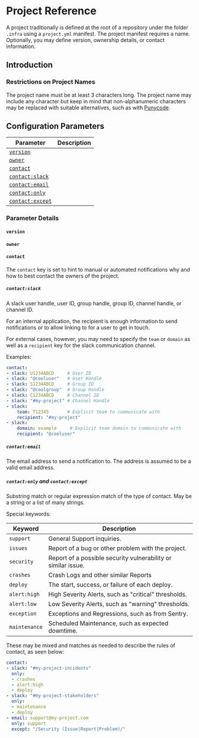 # Project Reference

A project traditionally is defined at the root of a repository under the folder
`.infra` using a `project.yml` manifest. The project manifest requires a name.
Optionally, you may define version, ownership details, or contact information.


## Introduction

### Restrictions on Project Names
The project name must be at least 3 characters long.  The project name may include any
character but keep in mind that non-alphanumeric characters may be replaced with suitable
alternatives, such as with [Punycode](https://en.wikipedia.org/wiki/Punycode).

## Configuration Parameters

Parameter                                          | Description
-------------------------------------------------- | --------------------
[`version`](#version)                              |
[`owner`](#owner)                                  |
[`contact`](#contact)                              |
[`contact:slack`](#contactslack)                   |
[`contact:email`](#contactemail)                   |
[`contact:only`](#contactonly_and_contactexcept)   |
[`contact:except`](#contactonly_and_contactexcept) |

### Parameter Details

#### `version`

#### `owner`

#### `contact`
The `contact` key is set to hint to manual or automated notifications why and how to
best contact the owners of the project.

##### `contact:slack`
A slack user handle, user ID, group handle, group ID, channel handle, or channel ID.

For an internal application, the recipient is enough information to send notifications
or to allow linking to for a user to get in touch.

For external cases, however, you may need to specify the `team` or `domain` as well as
a `recipient` key for the slack communication channel.

Examples:

```yaml
contact:
- slack: U1234ABCD     # User ID
- slack: "@cooluser"   # User Handle
- slack: S1234ABCD     # Group ID
- slack: "@coolgroup"  # Group Handle
- slack: C1234ABCD     # Channel ID
- slack: "#my-project" # Channel Handle
- slack:
    team: T12345       # Explicit team to communicate with
    recipient: "#my-project"
- slack:
    domain: example     # Explicit team domain to communicate with
    recipient: "@cooluser"
```

##### `contact:email`
The email address to send a notification to.  The address is assumed to be a valid email
address.

##### `contact:only` and `contact:except`
Substring match or regular expression match of the type of contact.  May be a string
or a list of many strings.

Special keywords:

Keyword       | Description
------------- | -----------------------
`support`     | General Support inquiries.
`issues`      | Report of a bug or other problem with the project.
`security`    | Report of a possible security vulnerability or similar issue.
`crashes`     | Crash Logs and other similar Reports
`deploy`      | The start, success, or failure of each deploy.
`alert:high`  | High Severity Alerts, such as "critical" thresholds.
`alert:low`   | Low Severity Alerts, such as "warning" thresholds.
`exception`   | Exceptions and Regressions, such as from Sentry.
`maintenance` | Scheduled Maintenance, such as expected downtime.

These may be mixed and matches as needed to describe the rules of contact, as seen below:

```yaml
contact:
- slack: "#my-project-incidents"
  only:
  - crashes
  - alert:high
  - deploy
- slack: "#my-project-stakeholders"
  only:
  - maintenance
  - deploy
- email: support@my-project.com
  only: support
  except: "/Security (Issue|Report|Problem)/"
```